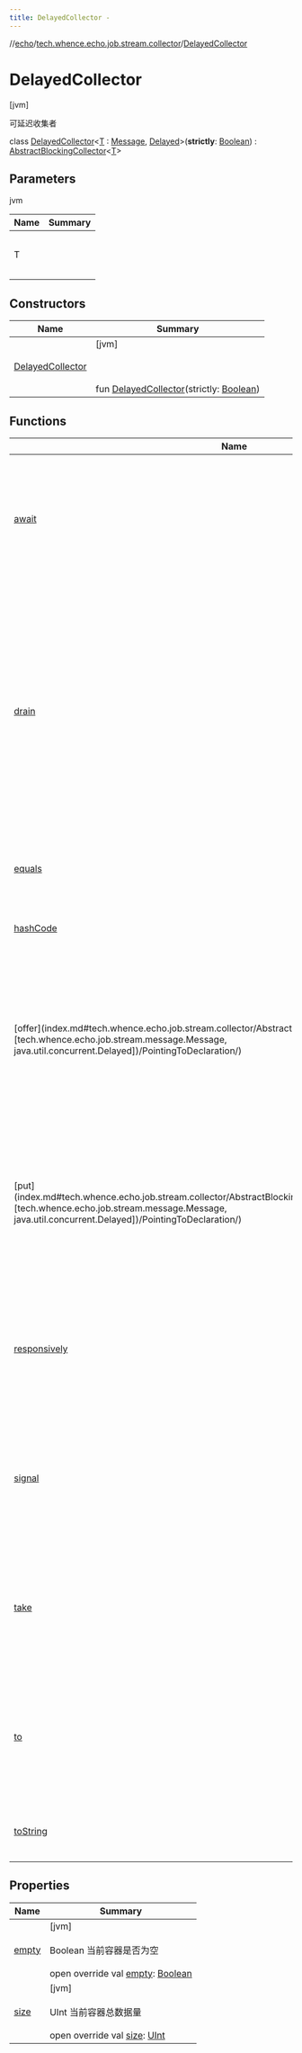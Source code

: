 ```yaml
---
title: DelayedCollector -
---
```

//[echo](../../index.md)/[tech.whence.echo.job.stream.collector](../index.md)/[DelayedCollector](index.md)



# DelayedCollector  
 [jvm] 

可延迟收集者

class [DelayedCollector](index.md)<[T](index.md) : [Message](../../tech.whence.echo.job.stream.message/-message/index.md), [Delayed](https://docs.oracle.com/javase/8/docs/api/java/util/concurrent/Delayed.html)>(**strictly**: [Boolean](https://kotlinlang.org/api/latest/jvm/stdlib/kotlin/-boolean/index.html)) : [AbstractBlockingCollector](../-abstract-blocking-collector/index.md)<[T](index.md)>    


## Parameters  
  
jvm  
  
|  Name|  Summary| 
|---|---|
| T| <br><br><br><br>
  


## Constructors  
  
|  Name|  Summary| 
|---|---|
| [DelayedCollector](-delayed-collector.md)|  [jvm] <br><br><br><br>fun [DelayedCollector](-delayed-collector.md)(strictly: [Boolean](https://kotlinlang.org/api/latest/jvm/stdlib/kotlin/-boolean/index.html))   <br>


## Functions  
  
|  Name|  Summary| 
|---|---|
| [await](../-abstract-collector/await.md)| [jvm]  <br>Brief description  <br><br><br>等待指定操作可执行<br><br>  <br>Content  <br>open override fun [await](../-abstract-collector/await.md)(access: [Access](../-access/index.md), waiting: [Duration](https://docs.oracle.com/javase/8/docs/api/java/time/Duration.html)?): [Boolean](https://kotlinlang.org/api/latest/jvm/stdlib/kotlin/-boolean/index.html)  <br><br><br>
| [drain](../-abstract-blocking-collector/drain.md)| [jvm]  <br>Brief description  <br><br><br>取出剩余所有任务<br><br>  <br>Content  <br>open override fun [drain](../-abstract-blocking-collector/drain.md)(): [List](https://kotlinlang.org/api/latest/jvm/stdlib/kotlin.collections/-list/index.html)<[T](index.md)>  <br><br><br>[jvm]  <br>Brief description  <br><br><br>取出任务 若限制小于等于0时返回空 若超过等待时间则停止且返回已收集任务 结果将按创建时间排序<br><br>  <br>Content  <br>open override fun [drain](../-collector/drain.md)(limit: [Int](https://kotlinlang.org/api/latest/jvm/stdlib/kotlin/-int/index.html), waiting: [Duration](https://docs.oracle.com/javase/8/docs/api/java/time/Duration.html)?): [List](https://kotlinlang.org/api/latest/jvm/stdlib/kotlin.collections/-list/index.html)<[T](index.md)>  <br><br><br>
| [equals](../../tech.whence.echo.webclient.response.exception/-response-unrecognized-exception/index.md#kotlin/Any/equals/#kotlin.Any?/PointingToDeclaration/)| [jvm]  <br>Content  <br>open operator override fun [equals](../../tech.whence.echo.webclient.response.exception/-response-unrecognized-exception/index.md#kotlin/Any/equals/#kotlin.Any?/PointingToDeclaration/)(other: [Any](https://kotlinlang.org/api/latest/jvm/stdlib/kotlin/-any/index.html)?): [Boolean](https://kotlinlang.org/api/latest/jvm/stdlib/kotlin/-boolean/index.html)  <br><br><br>
| [hashCode](../../tech.whence.echo.webclient.response.exception/-response-unrecognized-exception/index.md#kotlin/Any/hashCode/#/PointingToDeclaration/)| [jvm]  <br>Content  <br>open override fun [hashCode](../../tech.whence.echo.webclient.response.exception/-response-unrecognized-exception/index.md#kotlin/Any/hashCode/#/PointingToDeclaration/)(): [Int](https://kotlinlang.org/api/latest/jvm/stdlib/kotlin/-int/index.html)  <br><br><br>
| [offer](index.md#tech.whence.echo.job.stream.collector/AbstractCollector/offer/#TypeParam(bounds=[tech.whence.echo.job.stream.message.Message, java.util.concurrent.Delayed])/PointingToDeclaration/)| [jvm]  <br>Brief description  <br><br><br>写入消息<br><br>  <br>Content  <br>open override fun [offer](index.md#tech.whence.echo.job.stream.collector/AbstractCollector/offer/#TypeParam(bounds=[tech.whence.echo.job.stream.message.Message, java.util.concurrent.Delayed])/PointingToDeclaration/)(message: [T](index.md)): [Boolean](https://kotlinlang.org/api/latest/jvm/stdlib/kotlin/-boolean/index.html)  <br><br><br>
| [put](index.md#tech.whence.echo.job.stream.collector/AbstractBlockingCollector/put/#TypeParam(bounds=[tech.whence.echo.job.stream.message.Message, java.util.concurrent.Delayed])/PointingToDeclaration/)| [jvm]  <br>Brief description  <br><br><br>写入消息<br><br>  <br>Content  <br>open override fun [put](index.md#tech.whence.echo.job.stream.collector/AbstractBlockingCollector/put/#TypeParam(bounds=[tech.whence.echo.job.stream.message.Message, java.util.concurrent.Delayed])/PointingToDeclaration/)(message: [T](index.md))  <br><br><br>
| [responsively](../-abstract-collector/responsively.md)| [jvm]  <br>Brief description  <br><br><br>提供响应能力<br><br>  <br>Content  <br>open override fun [responsively](../-abstract-collector/responsively.md)(responder: [Responder](../../tech.whence.echo.job.stream.provider/-responder/index.md))  <br><br><br>
| [signal](../-abstract-collector/signal.md)| [jvm]  <br>Brief description  <br><br><br>等待指定操作执行完毕<br><br>  <br>Content  <br>open override fun [signal](../-abstract-collector/signal.md)(access: [Access](../-access/index.md))  <br><br><br>
| [take](../-abstract-blocking-collector/take.md)| [jvm]  <br>Brief description  <br><br><br>取消息<br><br>  <br>Content  <br>open override fun [take](../-abstract-blocking-collector/take.md)(waiting: [Duration](https://docs.oracle.com/javase/8/docs/api/java/time/Duration.html)?): [T](index.md)?  <br><br><br>
| [to](../-abstract-collector/to.md)| [jvm]  <br>Brief description  <br><br><br>切换到指定阶段<br><br>  <br>Content  <br>open override fun [to](../-abstract-collector/to.md)(stage: [Stage](../../tech.whence.echo.job.stream.provider/-stage/index.md))  <br><br><br>
| [toString](../../tech.whence.echo.webclient.response.exception/-response-unrecognized-exception/index.md#kotlin/Any/toString/#/PointingToDeclaration/)| [jvm]  <br>Content  <br>open override fun [toString](../../tech.whence.echo.webclient.response.exception/-response-unrecognized-exception/index.md#kotlin/Any/toString/#/PointingToDeclaration/)(): [String](https://kotlinlang.org/api/latest/jvm/stdlib/kotlin/-string/index.html)  <br><br><br>


## Properties  
  
|  Name|  Summary| 
|---|---|
| [empty](index.md#tech.whence.echo.job.stream.collector/DelayedCollector/empty/#/PointingToDeclaration/)|  [jvm] <br><br>Boolean 当前容器是否为空<br><br>open override val [empty](index.md#tech.whence.echo.job.stream.collector/DelayedCollector/empty/#/PointingToDeclaration/): [Boolean](https://kotlinlang.org/api/latest/jvm/stdlib/kotlin/-boolean/index.html)   <br>
| [size](index.md#tech.whence.echo.job.stream.collector/DelayedCollector/size/#/PointingToDeclaration/)|  [jvm] <br><br>UInt 当前容器总数据量<br><br>open override val [size](index.md#tech.whence.echo.job.stream.collector/DelayedCollector/size/#/PointingToDeclaration/): [UInt](https://kotlinlang.org/api/latest/jvm/stdlib/kotlin/-u-int/index.html)   <br>

